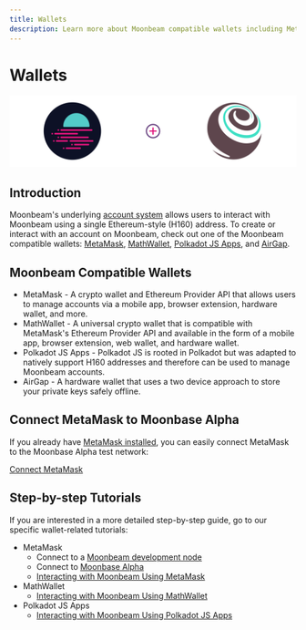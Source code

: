 ```yaml
---
title: Wallets
description: Learn more about Moonbeam compatible wallets including MetaMask, MathWallet, Polkadot JS Apps, and AirGap. 
---
```


# Wallets

![Intro diagram](/images/integrations/integrations-truffle-banner.png)

## Introduction

Moonbeam's underlying [account system](/learn/unified-accounts/) allows users to interact with Moonbeam using a single Ethereum-style (H160) address. To create or interact with an account on Moonbeam, check out one of the Moonbeam compatible wallets: [MetaMask](https://metamask.io/), [MathWallet](https://mathwallet.org/), [Polkadot JS Apps](https://polkadot.js.org/apps/), and [AirGap](https://airgap.it/).

## Moonbeam Compatible Wallets

- MetaMask - A crypto wallet and Ethereum Provider API that allows users to manage accounts via a mobile app, browser extension, hardware wallet, and more.
- MathWallet - A universal crypto wallet that is compatible with MetaMask's Ethereum Provider API and available in the form of a mobile app, browser extension, web wallet, and hardware wallet.
- Polkadot JS Apps - Polkadot JS is rooted in Polkadot but was adapted to natively support H160 addresses and therefore can be used to manage Moonbeam accounts.
- AirGap - A hardware wallet that uses a two device approach to store your private keys safely offline.

## Connect MetaMask to Moonbase Alpha

If you already have [MetaMask installed](https://metamask.io/download.html), you can easily connect MetaMask to the Moonbase Alpha test network:

<div class="button-wrapper">
    <a href="#" class="md-button connectMetaMask">Connect MetaMask</a>
</div>


## Step-by-step Tutorials

If you are interested in a more detailed step-by-step guide, go to our specific wallet-related tutorials:

- MetaMask
    - Connect to a [Moonbeam development node](/tutorials/local-node/using-metamask/)
    - Connect to [Moonbase Alpha](/tutorials/testnet/metamask/)
    - [Interacting with Moonbeam Using MetaMask](/tutorials/tools/metamask/)
- MathWallet
    - [Interacting with Moonbeam Using MathWallet](/tutorials/testnet/mathwallet/)
- Polkadot JS Apps
    - [Interacting with Moonbeam Using Polkadot JS Apps](/tutorials/testnet/polkadotjs/)
